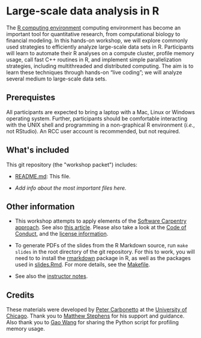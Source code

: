 # Large-scale data analysis in R

The [R computing environment][R] computing environment has become an
important tool for quantitative research, from computational biology
to financial modeling. In this hands-on workshop, we will explore
commonly used strategies to efficiently analyze large-scale data sets
in R. Participants will learn to automate their R analyses on a
compute cluster, profile memory usage, call fast C++ routines in R,
and implement simple parallelization strategies, including
multithreaded and distributed computing. The aim is to learn these
techniques through hands-on “live coding”; we will analyze several
medium to large-scale data sets.

## Prerequistes

All participants are expected to bring a laptop with a Mac, Linux or
Windows operating system. Further, participants should be comfortable
interacting with the UNIX shell and programming in a non-graphical R
environment (*i.e.*, not RStudio). An RCC user account is recommended,
but not required.

## What's included

This git repository (the "workshop packet") includes:

+ [README.md](README.md): This file.

+ *Add info about the most important files here.*

## Other information

+ This workshop attempts to apply elements of the
[Software Carpentry approach][swc]. See also
[this article][swc-lessons-learned]. Please also take a look at the
[Code of Conduct](conduct.md), and the
[license information](LICENSE.md).

+ To generate PDFs of the slides from the R Markdown source, run `make
slides` in the root directory of the git repository. For this to work,
you will need to to install the [rmarkdown][rmarkdown] package in R,
as well as the packages used in [slides.Rmd](slides.Rmd). For more
details, see the [Makefile](Makefile).

+ See also the [instructor notes](docs/NOTES.md).

## Credits

These materials were developed by [Peter Carbonetto][peter] at the
[University of Chicago][uchicago]. Thank you to
[Matthew Stephens][matthew] for his support and guidance. Also thank
you to [Gao Wang][gao] for sharing the Python script for profiling memory
usage.

[R]: http://cran.r-project.org
[uchicago]: https://www.uchicago.edu
[gao]: https://github.com/gaow
[peter]: http://pcarbo.github.io
[matthew]: http://stephenslab.uchicago.edu
[swc]: http://software-carpentry.org/lessons
[swc-lessons-learned]: http://dx.doi.org/10.12688/f1000research.3-62.v2
[rmarkdown]: https://cran.r-project.org/package=rmarkdown
